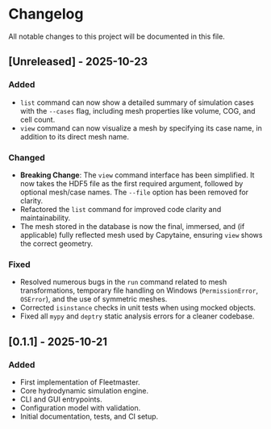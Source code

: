 # Changelog

All notable changes to this project will be documented in this file.

## [Unreleased] - 2025-10-23

### Added
- `list` command can now show a detailed summary of simulation cases with the `--cases` flag, including mesh properties like volume, COG, and cell count.
- `view` command can now visualize a mesh by specifying its case name, in addition to its direct mesh name.

### Changed
- **Breaking Change**: The `view` command interface has been simplified. It now takes the HDF5 file as the first required argument, followed by optional mesh/case names. The `--file` option has been removed for clarity.
- Refactored the `list` command for improved code clarity and maintainability.
- The mesh stored in the database is now the final, immersed, and (if applicable) fully reflected mesh used by Capytaine, ensuring `view` shows the correct geometry.

### Fixed
- Resolved numerous bugs in the `run` command related to mesh transformations, temporary file handling on Windows (`PermissionError`, `OSError`), and the use of symmetric meshes.
- Corrected `isinstance` checks in unit tests when using mocked objects.
- Fixed all `mypy` and `deptry` static analysis errors for a cleaner codebase.

## [0.1.1] - 2025-10-21

### Added

- First implementation of Fleetmaster.
- Core hydrodynamic simulation engine.
- CLI and GUI entrypoints.
- Configuration model with validation.
- Initial documentation, tests, and CI setup.
